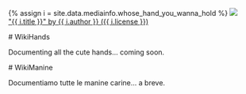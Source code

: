 {% assign i = site.data.mediainfo.whose_hand_you_wanna_hold %}
<a href="{{ i.source }}">
    <img src="/WikiHands-Media/{{ i.i }}" style="max-height: 60vh;"/>
    <br/>
    "{{ i.title }}" by {{ i.author }} ({{ i.license }})
</a>

<div markdown=1 lang=en>
# WikiHands

Documenting all the cute hands... coming soon.
</div>


<div markdown=1 lang=it>
# WikiManine

Documentiamo tutte le manine carine... a breve.
</div>
